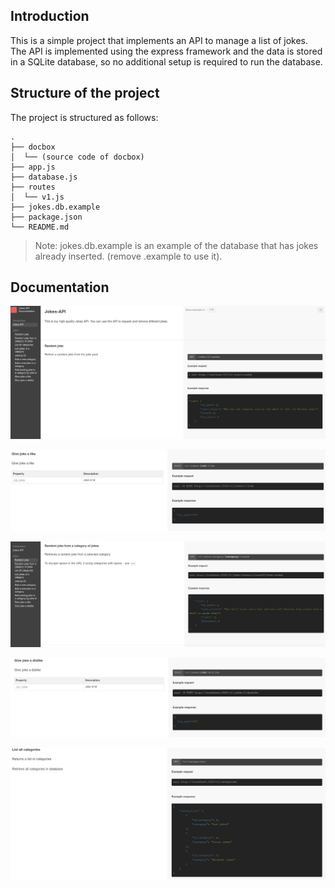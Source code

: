## Introduction

This is a simple project that implements an API to manage a list of jokes. 
The API is implemented using the express framework and the data is stored in a SQLite database, so no additional setup is required to run the database.

## Structure of the project

The project is structured as follows:

```
.
├── docbox
│  └── (source code of docbox)
├── app.js
├── database.js
├── routes
│  └── v1.js
├── jokes.db.example
├── package.json
└── README.md
```
> Note: jokes.db.example is an example of the database that has jokes already inserted. (remove .example to use it).

## Documentation

![docs0](./images/images2024-03-12_12-49-27.png)

![docs1](./images/images2024-03-12_12-50-18.png)

![docs2](./images/images2024-03-12_12-49-45.png)

![docs3](./images/images2024-03-12_12-51-07.png)

![docs4](./images/images2024-03-12_12-49-55.png)

